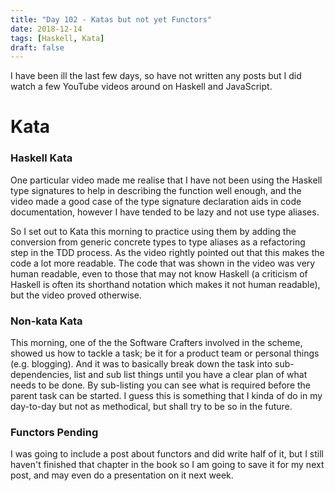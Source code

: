 ```yaml
---
title: "Day 102 - Katas but not yet Functors"
date: 2018-12-14
tags: [Haskell, Kata]
draft: false
---
```


I have been ill the last few days, so have not written any posts but I did watch a few YouTube videos around on Haskell and JavaScript.

# Kata

### Haskell Kata

One particular video made me realise that I have not been using the Haskell type signatures to help in describing the function well enough, and the video made a good case of the type signature declaration aids in code documentation, however I have tended to be lazy and not use type aliases.

So I set out to Kata this morning to practice using them by adding the conversion from generic concrete types to type aliases as a refactoring step in the TDD process. As the video rightly pointed out that this makes the code a lot more readable. The code that was shown in the video was very human readable, even to those that may not know Haskell (a criticism of Haskell is often its shorthand notation which makes it not human readable), but the video proved otherwise.

### Non-kata Kata

This morning, one of the the Software Crafters involved in the scheme, showed us how to tackle a task; be it for a product team or personal things  (e.g. blogging). And it was to basically break down the task into sub-dependencies, list and sub list things until you have a clear plan of what needs to be done. By sub-listing you  can see what is required before the parent task can be started. I guess this is something that I kinda of do in my day-to-day but not as methodical, but shall try to be so in the future.

### Functors Pending
I was going to include a post about functors and did write half of it, but I still haven't finished that chapter in the book so I am going to save it for my next post, and may even do a presentation on it next week.
